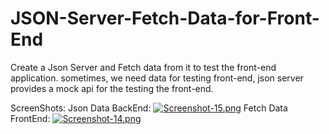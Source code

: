 # JSON-Server-Fetch-Data-for-Front-End

Create a Json Server and Fetch data from it to test the front-end application.
sometimes, we need data for testing front-end, json server provides a mock api for the testing the front-end.

ScreenShots:
Json Data BackEnd:
[![Screenshot-15.png](https://i.postimg.cc/Xv18vSTX/Screenshot-15.png)](https://postimg.cc/kV88jZMd)
Fetch Data FrontEnd:
[![Screenshot-14.png](https://i.postimg.cc/sgkfCv22/Screenshot-14.png)](https://postimg.cc/JsQCb7Zw)
